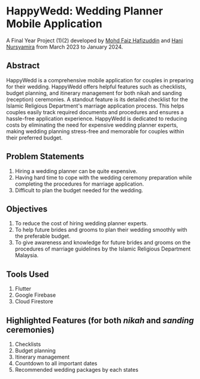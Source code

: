 # HappyWedd: Wedding Planner Mobile Application

A Final Year Project (1)(2) developed by [Mohd Faiz Hafizuddin](https://github.com/faizhaffizudin) and [Hani Nursyamira](https://github.com/hanisyamira) from March 2023 to January 2024.

## Abstract
HappyWedd is a comprehensive mobile application for couples in preparing for their wedding. HappyWedd offers helpful features such as checklists, budget planning, and itinerary management for both nikah and sanding (reception) ceremonies. A standout feature is its detailed
checklist for the Islamic Religious Department's marriage application process. This helps couples easily track required documents and procedures and ensures a hassle-free application experience. HappyWedd is dedicated to reducing costs by eliminating the need for expensive
wedding planner experts, making wedding planning stress-free and memorable for couples within their preferred budget.

## Problem Statements
1. Hiring a wedding planner can be quite expensive.
2. Having hard time to cope with the wedding ceremony preparation while completing the procedures for marriage application.
3. Difficult to plan the budget needed for the wedding.

## Objectives
1. To reduce the cost of hiring wedding planner experts.
2. To help future brides and grooms to plan their wedding smoothly with the preferable budget.
3. To give awareness and knowledge for future brides and grooms on the procedures of marriage guidelines by the Islamic Religious Department Malaysia.

## Tools Used
1. Flutter
2. Google Firebase
3. Cloud Firestore

## Highlighted Features (for both _nikah_ and _sanding_ ceremonies)
1. Checklists
2. Budget planning
3. Itinerary management
4. Countdown to all important dates
5. Recommended wedding packages by each states
